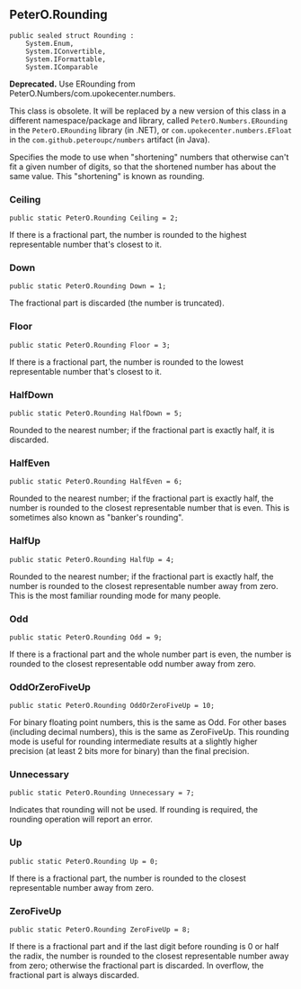 ## PeterO.Rounding

    public sealed struct Rounding :
        System.Enum,
        System.IConvertible,
        System.IFormattable,
        System.IComparable

<b>Deprecated.</b> Use ERounding from PeterO.Numbers/com.upokecenter.numbers.

This class is obsolete. It will be replaced by a new version of this class in a different namespace/package and library, called  `PeterO.Numbers.ERounding`  in the  `PeterO.ERounding` library (in .NET), or  `com.upokecenter.numbers.EFloat`  in the `com.github.peteroupc/numbers` artifact (in Java).

Specifies the mode to use when "shortening" numbers that otherwise can't fit a given number of digits, so that the shortened number has about the same value. This "shortening" is known as rounding.

### Ceiling

    public static PeterO.Rounding Ceiling = 2;

If there is a fractional part, the number is rounded to the highest representable number that's closest to it.

### Down

    public static PeterO.Rounding Down = 1;

The fractional part is discarded (the number is truncated).

### Floor

    public static PeterO.Rounding Floor = 3;

If there is a fractional part, the number is rounded to the lowest representable number that's closest to it.

### HalfDown

    public static PeterO.Rounding HalfDown = 5;

Rounded to the nearest number; if the fractional part is exactly half, it is discarded.

### HalfEven

    public static PeterO.Rounding HalfEven = 6;

Rounded to the nearest number; if the fractional part is exactly half, the number is rounded to the closest representable number that is even. This is sometimes also known as "banker's rounding".

### HalfUp

    public static PeterO.Rounding HalfUp = 4;

Rounded to the nearest number; if the fractional part is exactly half, the number is rounded to the closest representable number away from zero. This is the most familiar rounding mode for many people.

### Odd

    public static PeterO.Rounding Odd = 9;

If there is a fractional part and the whole number part is even, the number is rounded to the closest representable odd number away from zero.

### OddOrZeroFiveUp

    public static PeterO.Rounding OddOrZeroFiveUp = 10;

For binary floating point numbers, this is the same as Odd. For other bases (including decimal numbers), this is the same as ZeroFiveUp. This rounding mode is useful for rounding intermediate results at a slightly higher precision (at least 2 bits more for binary) than the final precision.

### Unnecessary

    public static PeterO.Rounding Unnecessary = 7;

Indicates that rounding will not be used. If rounding is required, the rounding operation will report an error.

### Up

    public static PeterO.Rounding Up = 0;

If there is a fractional part, the number is rounded to the closest representable number away from zero.

### ZeroFiveUp

    public static PeterO.Rounding ZeroFiveUp = 8;

If there is a fractional part and if the last digit before rounding is 0 or half the radix, the number is rounded to the closest representable number away from zero; otherwise the fractional part is discarded. In overflow, the fractional part is always discarded.

